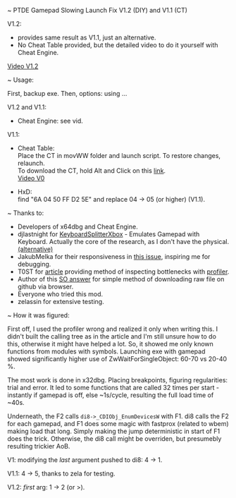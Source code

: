 ~ PTDE Gamepad Slowing Launch Fix V1.2 (DIY) and V1.1 (CT)  

V1.2:  
- provides same result as V1.1, just an alternative.  
- No Cheat Table provided, but the detailed video to do it yourself with Cheat Engine.  

[Video V1.2](https://youtu.be/ahpAS6mDNLQ)  

<!--[Video V0](https://youtu.be/G1kuDG4aM_A)-->

~ Usage:  

First, backup exe. Then, options: using ...

V1.2 and V1.1:  

- Cheat Engine: see vid.  

V1.1:

- Cheat Table:  
Place the CT in movWW folder and launch script. To restore changes, relaunch.  
To download the CT, hold Alt and Click on this [link](./DARKSOULS_GMP_FX_5.CT?raw=true).  
[Video V0](https://youtu.be/G1kuDG4aM_A?t=88)  

- HxD:  
find "6A 04 50 FF D2 5E" and replace 04 -> 05 (or higher) (V1.1).  
<!--
V1: 04 -> 01.  
V0: Find the "74 0F 8D 46 14" and replace the 74 with EB. The way around to restore back. [Video V0](https://youtu.be/G1kuDG4aM_A?t=125)}
-->

~ Thanks to:  
- Developers of x64dbg and Cheat Engine.
- djlastnight for [KeyboardSplitterXbox](https://github.com/djlastnight/KeyboardSplitterXbox) - Emulates Gamepad with Keyboard. Actually the core of the research, as I don't have the physical. [(alternative)](https://steamcommunity.com/sharedfiles/filedetails/?id=2140751909)  
- JakubMelka for their responsiveness in [this issue](https://github.com/JakubMelka/PDF4QT/issues/38), inspiring me for debugging.  
- T0ST for [article](https://nee.lv/2021/02/28/How-I-cut-GTA-Online-loading-times-by-70/) providing method of inspecting bottlenecks with [profiler](https://lukestackwalker.sourceforge.net/). 
- Author of this [SO answer](https://stackoverflow.com/a/62924338) for simple method of downloading raw file on github via browser.  
- Everyone who tried this mod.  
- zelassin for extensive testing.  
 

~ How it was figured:

First off, I used the profiler wrong and realized it only when writing this. I didn't built the calling tree as in the article and I'm still unsure how to do this, otherwise it might have helped a lot. So, it showed me only known functions from modules with symbols. Launching exe with gamepad showed significantly higher use of ZwWaitForSingleObject: 60-70 vs 20-40 %. 
  
The most work is done in x32dbg. Placing breakpoints, figuring regularities: trial and error. It led to some functions that are called 32 times per start - instantly if gamepad is off, else ~1s/cycle, resulting the full load time of ~40s.  

Underneath, the F2 calls `di8->_CDIObj_EnumDevicesW` with F1. di8 calls the F2 for each gamepad, and F1 does some magic with fastprox (related to wbem) making load that long. Simply making the jump deterministic in start of F1 does the trick. Otherwise, the di8 call might be overriden, but presumebly resulting trickier AoB.  

V1: modifying the _last_ argument pushed to di8: 4 -> 1.  

V1.1: 4 -> 5, thanks to zela for testing.  

V1.2: _first_ arg: 1 -> 2 (or >). 
<!--No CT - DIY edition.  finding just before push 1 and changing to 2 (or higher).  -->